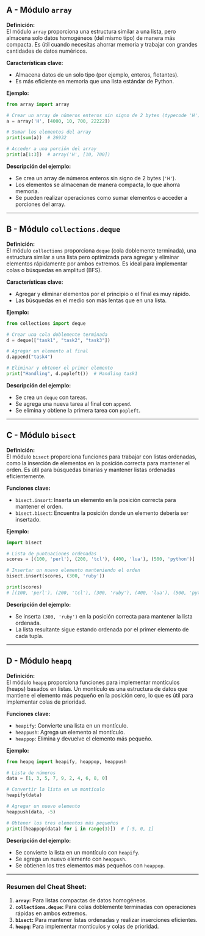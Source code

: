 ## A - Módulo `array`

**Definición:**  
El módulo `array` proporciona una estructura similar a una lista, pero almacena solo datos homogéneos (del mismo tipo) de manera más compacta. Es útil cuando necesitas ahorrar memoria y trabajar con grandes cantidades de datos numéricos.

**Características clave:**

- Almacena datos de un solo tipo (por ejemplo, enteros, flotantes).
- Es más eficiente en memoria que una lista estándar de Python.

**Ejemplo:**

```python
from array import array

# Crear un array de números enteros sin signo de 2 bytes (typecode 'H')
a = array('H', [4000, 10, 700, 22222])

# Sumar los elementos del array
print(sum(a))  # 26932

# Acceder a una porción del array
print(a[1:3])  # array('H', [10, 700])
```

**Descripción del ejemplo:**

- Se crea un array de números enteros sin signo de 2 bytes (`'H'`).
- Los elementos se almacenan de manera compacta, lo que ahorra memoria.
- Se pueden realizar operaciones como sumar elementos o acceder a porciones del array.

---

## B - Módulo `collections.deque`

**Definición:**  
El módulo `collections` proporciona `deque` (cola doblemente terminada), una estructura similar a una lista pero optimizada para agregar y eliminar elementos rápidamente por ambos extremos. Es ideal para implementar colas o búsquedas en amplitud (BFS).

**Características clave:**

- Agregar y eliminar elementos por el principio o el final es muy rápido.
- Las búsquedas en el medio son más lentas que en una lista.

**Ejemplo:**

```python
from collections import deque

# Crear una cola doblemente terminada
d = deque(["task1", "task2", "task3"])

# Agregar un elemento al final
d.append("task4")

# Eliminar y obtener el primer elemento
print("Handling", d.popleft())  # Handling task1
```

**Descripción del ejemplo:**

- Se crea un `deque` con tareas.
- Se agrega una nueva tarea al final con `append`.
- Se elimina y obtiene la primera tarea con `popleft`.

---

## C - Módulo `bisect`

**Definición:**  
El módulo `bisect` proporciona funciones para trabajar con listas ordenadas, como la inserción de elementos en la posición correcta para mantener el orden. Es útil para búsquedas binarias y mantener listas ordenadas eficientemente.

**Funciones clave:**

- `bisect.insort`: Inserta un elemento en la posición correcta para mantener el orden.
- `bisect.bisect`: Encuentra la posición donde un elemento debería ser insertado.

**Ejemplo:**

```python
import bisect

# Lista de puntuaciones ordenadas
scores = [(100, 'perl'), (200, 'tcl'), (400, 'lua'), (500, 'python')]

# Insertar un nuevo elemento manteniendo el orden
bisect.insort(scores, (300, 'ruby'))

print(scores)
# [(100, 'perl'), (200, 'tcl'), (300, 'ruby'), (400, 'lua'), (500, 'python')]
```

**Descripción del ejemplo:**

- Se inserta `(300, 'ruby')` en la posición correcta para mantener la lista ordenada.
- La lista resultante sigue estando ordenada por el primer elemento de cada tupla.

---

## D - Módulo `heapq`

**Definición:**  
El módulo `heapq` proporciona funciones para implementar montículos (heaps) basados en listas. Un montículo es una estructura de datos que mantiene el elemento más pequeño en la posición cero, lo que es útil para implementar colas de prioridad.

**Funciones clave:**

- `heapify`: Convierte una lista en un montículo.
- `heappush`: Agrega un elemento al montículo.
- `heappop`: Elimina y devuelve el elemento más pequeño.

**Ejemplo:**

```python
from heapq import heapify, heappop, heappush

# Lista de números
data = [1, 3, 5, 7, 9, 2, 4, 6, 8, 0]

# Convertir la lista en un montículo
heapify(data)

# Agregar un nuevo elemento
heappush(data, -5)

# Obtener los tres elementos más pequeños
print([heappop(data) for i in range(3)])  # [-5, 0, 1]
```

**Descripción del ejemplo:**

- Se convierte la lista en un montículo con `heapify`.
- Se agrega un nuevo elemento con `heappush`.
- Se obtienen los tres elementos más pequeños con `heappop`.

---

### Resumen del Cheat Sheet:

1.  **`array`:** Para listas compactas de datos homogéneos.
2.  **`collections.deque`:** Para colas doblemente terminadas con operaciones rápidas en ambos extremos.
3.  **`bisect`:** Para mantener listas ordenadas y realizar inserciones eficientes.
4.  **`heapq`:** Para implementar montículos y colas de prioridad.
